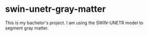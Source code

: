 # swin-unetr-gray-matter
This is my bachelor's project. I am using the SWIN-UNETR model to segment gray matter.
